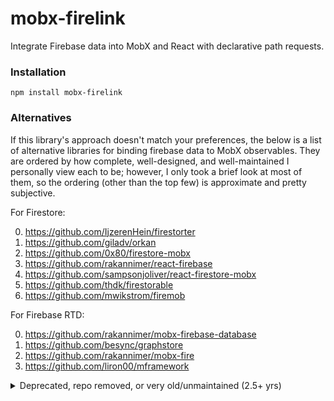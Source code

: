 # mobx-firelink

Integrate Firebase data into MobX and React with declarative path requests.

### Installation

```
npm install mobx-firelink
```

### Alternatives

If this library's approach doesn't match your preferences, the below is a list of alternative libraries for binding firebase data to MobX observables. They are ordered by how complete, well-designed, and well-maintained I personally view each to be; however, I only took a brief look at most of them, so the ordering (other than the top few) is approximate and pretty subjective.

For Firestore:

0) https://github.com/IjzerenHein/firestorter
0) https://github.com/giladv/orkan
0) https://github.com/0x80/firestore-mobx
0) https://github.com/rakannimer/react-firebase
0) https://github.com/sampsonjoliver/react-firestore-mobx
0) https://github.com/thdk/firestorable
0) https://github.com/mwikstrom/firemob

For Firebase RTD:

0) https://github.com/rakannimer/mobx-firebase-database
0) https://github.com/besync/graphstore
0) https://github.com/rakannimer/mobx-fire
0) https://github.com/liron00/mframework

<details>
<summary>Deprecated, repo removed, or very old/unmaintained (2.5+ yrs)</summary>
<p>
For Firestore:

0) https://www.npmjs.com/package/mobx-firestore (repo removed)
0) https://www.npmjs.com/package/mobx-firestore-model (repo removed)

For Firebase RTD:

0) https://github.com/iamdanthedev/mobase (old)
0) https://github.com/nyura123/mobx-firebase-store (old)
0) https://github.com/agonbina/mobx-firebase (old)
0) https://github.com/nyura123/firebase-nest-mobx-react (deprecated, old)
0) https://github.com/GeekyAnts/mobx-state-tree-firebase (deprecated)
</p>
</details>
